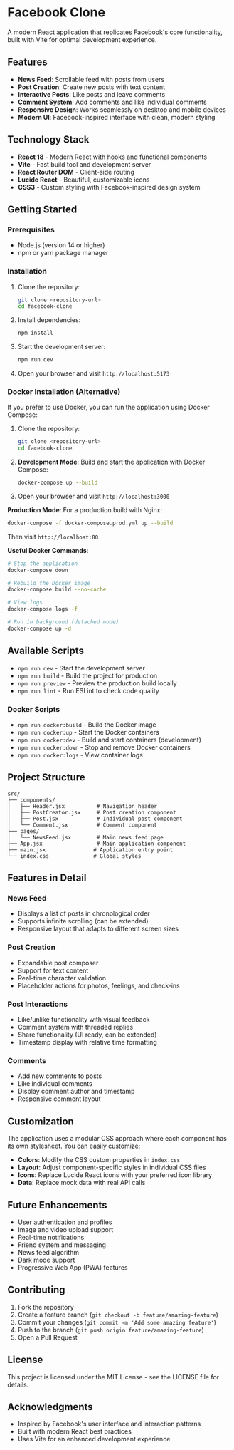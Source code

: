 # Facebook Clone

A modern React application that replicates Facebook's core functionality, built with Vite for optimal development experience.

## Features

- **News Feed**: Scrollable feed with posts from users
- **Post Creation**: Create new posts with text content
- **Interactive Posts**: Like posts and leave comments
- **Comment System**: Add comments and like individual comments
- **Responsive Design**: Works seamlessly on desktop and mobile devices
- **Modern UI**: Facebook-inspired interface with clean, modern styling

## Technology Stack

- **React 18** - Modern React with hooks and functional components
- **Vite** - Fast build tool and development server
- **React Router DOM** - Client-side routing
- **Lucide React** - Beautiful, customizable icons
- **CSS3** - Custom styling with Facebook-inspired design system

## Getting Started

### Prerequisites

- Node.js (version 14 or higher)
- npm or yarn package manager

### Installation

1. Clone the repository:
   ```bash
   git clone <repository-url>
   cd facebook-clone
   ```

2. Install dependencies:
   ```bash
   npm install
   ```

3. Start the development server:
   ```bash
   npm run dev
   ```

4. Open your browser and visit `http://localhost:5173`

### Docker Installation (Alternative)

If you prefer to use Docker, you can run the application using Docker Compose:

1. Clone the repository:
   ```bash
   git clone <repository-url>
   cd facebook-clone
   ```

2. **Development Mode**: Build and start the application with Docker Compose:
   ```bash
   docker-compose up --build
   ```

3. Open your browser and visit `http://localhost:3000`

**Production Mode**: For a production build with Nginx:
```bash
docker-compose -f docker-compose.prod.yml up --build
```
Then visit `http://localhost:80`

**Useful Docker Commands**:
```bash
# Stop the application
docker-compose down

# Rebuild the Docker image
docker-compose build --no-cache

# View logs
docker-compose logs -f

# Run in background (detached mode)
docker-compose up -d
```

## Available Scripts

- `npm run dev` - Start the development server
- `npm run build` - Build the project for production
- `npm run preview` - Preview the production build locally
- `npm run lint` - Run ESLint to check code quality

### Docker Scripts
- `npm run docker:build` - Build the Docker image
- `npm run docker:up` - Start the Docker containers
- `npm run docker:dev` - Build and start containers (development)
- `npm run docker:down` - Stop and remove Docker containers
- `npm run docker:logs` - View container logs

## Project Structure

```
src/
├── components/
│   ├── Header.jsx          # Navigation header
│   ├── PostCreator.jsx     # Post creation component
│   ├── Post.jsx            # Individual post component
│   └── Comment.jsx         # Comment component
├── pages/
│   └── NewsFeed.jsx        # Main news feed page
├── App.jsx                 # Main application component
├── main.jsx               # Application entry point
└── index.css              # Global styles
```

## Features in Detail

### News Feed
- Displays a list of posts in chronological order
- Supports infinite scrolling (can be extended)
- Responsive layout that adapts to different screen sizes

### Post Creation
- Expandable post composer
- Support for text content
- Real-time character validation
- Placeholder actions for photos, feelings, and check-ins

### Post Interactions
- Like/unlike functionality with visual feedback
- Comment system with threaded replies
- Share functionality (UI ready, can be extended)
- Timestamp display with relative time formatting

### Comments
- Add new comments to posts
- Like individual comments
- Display comment author and timestamp
- Responsive comment layout

## Customization

The application uses a modular CSS approach where each component has its own stylesheet. You can easily customize:

- **Colors**: Modify the CSS custom properties in `index.css`
- **Layout**: Adjust component-specific styles in individual CSS files
- **Icons**: Replace Lucide React icons with your preferred icon library
- **Data**: Replace mock data with real API calls

## Future Enhancements

- User authentication and profiles
- Image and video upload support
- Real-time notifications
- Friend system and messaging
- News feed algorithm
- Dark mode support
- Progressive Web App (PWA) features

## Contributing

1. Fork the repository
2. Create a feature branch (`git checkout -b feature/amazing-feature`)
3. Commit your changes (`git commit -m 'Add some amazing feature'`)
4. Push to the branch (`git push origin feature/amazing-feature`)
5. Open a Pull Request

## License

This project is licensed under the MIT License - see the LICENSE file for details.

## Acknowledgments

- Inspired by Facebook's user interface and interaction patterns
- Built with modern React best practices
- Uses Vite for an enhanced development experience
